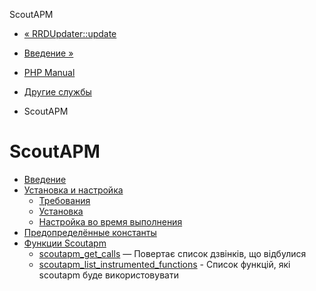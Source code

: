 ScoutAPM

-   [« RRDUpdater::update](rrdupdater.update.html)
    
-   [Введение »](intro.scoutapm.html)
    
-   [PHP Manual](index.html)
    
-   [Другие службы](refs.remote.other.html)
    
-   ScoutAPM
    

# ScoutAPM

-   [Введение](intro.scoutapm.html)
-   [Установка и настройка](scoutapm.setup.html)
    -   [Требования](scoutapm.requirements.html)
    -   [Установка](scoutapm.installation.html)
    -   [Настройка во время выполнения](scoutapm.configuration.html)
-   [Предопределённые константы](scoutapm.constants.html)
-   [Функции Scoutapm](ref.scoutapm.html)
    -   [scoutapm\_get\_calls](function.scoutapm-get-calls.html) — Повертає список дзвінків, що відбулися
    -   [scoutapm\_list\_instrumented\_functions](function.scoutapm-list-instrumented-functions.html) - Список функцій, які scoutapm буде використовувати